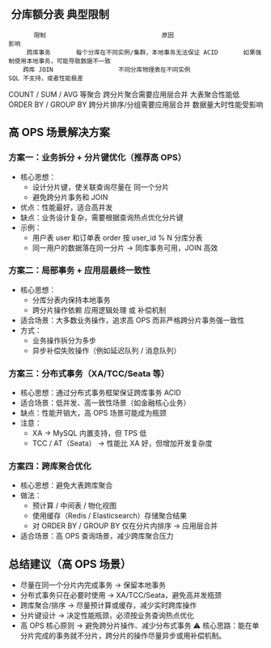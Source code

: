 

## ️ 分库额分表 典型限制
   
           限制	                             原因	                                影响
         跨库事务	    每个分库在不同实例/集群，本地事务无法保证 ACID	     如果强制使用本地事务，可能导致数据不一致
        跨库 JOIN	                 不同分库物理表在不同实例	                SQL 不支持，或者性能极差
  COUNT / SUM / AVG 等聚合	         跨分片聚合需要应用层合并	                    大表聚合性能低
    ORDER BY / GROUP BY	          跨分片排序/分组需要应用层合并	                 数据量大时性能受影响

##  高 OPS 场景解决方案

### 方案一：业务拆分 + 分片键优化（推荐高 OPS）
   - 核心思想：
      * 设计分片键，使关联查询尽量在 同一个分片
      * 避免跨分片事务和 JOIN
   - 优点：性能最好，适合高并发
   - 缺点：业务设计复杂，需要根据查询热点优化分片键
   - 示例：
      * 用户表 user 和订单表 order 按 user_id % N 分库分表
      * 同一用户的数据落在同一分片 → 同库事务可用，JOIN 高效

###  方案二：局部事务 + 应用层最终一致性
   - 核心思想：
      * 分库分表内保持本地事务
      * 跨分片操作依赖 应用逻辑处理 或 补偿机制
   - 适合场景：大多数业务操作，追求高 OPS 而非严格跨分片事务强一致性
   - 方式：
      * 业务操作拆分为多步
      * 异步补偿失败操作（例如延迟队列 / 消息队列）

###  方案三：分布式事务（XA/TCC/Seata 等）
   - 核心思想：通过分布式事务框架保证跨库事务 ACID
   - 适合场景：低并发、高一致性场景（如金融核心业务）
   - 缺点：性能开销大，高 OPS 场景可能成为瓶颈
   - 注意：
      * XA → MySQL 内置支持，但 TPS 低
      * TCC / AT（Seata） → 性能比 XA 好，但增加开发复杂度

###  方案四：跨库聚合优化
   - 核心思想：避免大表跨库聚合
   - 做法：
      * 预计算 / 中间表 / 物化视图
      * 使用缓存（Redis / Elasticsearch）存储聚合结果
      * 对 ORDER BY / GROUP BY 仅在分片内排序 → 应用层合并
   - 适合场景：高 OPS 查询场景，减少跨库聚合压力

## 总结建议（高 OPS 场景）
   - 尽量在同一个分片内完成事务 → 保留本地事务
   - 分布式事务只在必要时使用 → XA/TCC/Seata，避免高并发瓶颈
   - 跨库聚合/排序 → 尽量预计算或缓存，减少实时跨库操作
   - 分片键设计 → 决定性能瓶颈，必须按业务查询热点优化
   - 高 OPS 核心原则 → 避免跨分片操作、减少分布式事务
⚠️ 核心思路：能在单分片完成的事务就不分片，跨分片的操作尽量异步或用补偿机制。